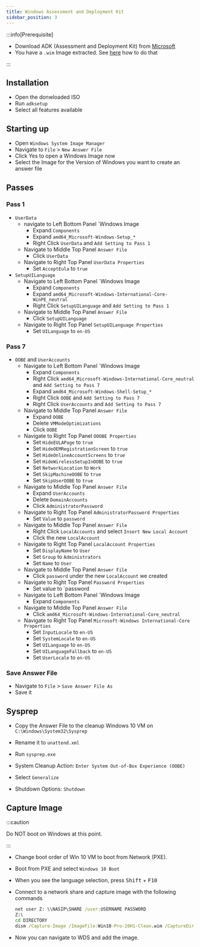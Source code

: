 ```yaml
---
title: Windows Assessment and Deployment Kit
sidebar_position: 3
---
```


:::info[Prerequisite]

- Download ADK (Assessment and Deployment Kit) from [Microsoft](https://docs.microsoft.com/en-us/windows-hardware/get-started/adk-install)
- You have a `.wim` Image extracted. See [here](wds-windows-server.md) how to do that

:::

## Installation

- Open the donwloaded ISO
- Run `adksetup`
- Select all features available

## Starting up

- Open `Windows System Image Manager`
- Navigate to `File` > `New Answer File`
- Click Yes to open a Windows Image now
- Select the Image for the Version of Windows you want to create an answer file

## Passes

### Pass 1

- `UserData`
  - navigate to Left Bottom Panel `Windows Image
    - Expand `Components`
    - Expand `amd64_Microsoft-Windows-Setup_*`
    - Right Click `UserData` and `Add Setting to Pass 1`
  - Navigate to Middle Top Panel `Answer File`
    - Click `UserData`
  - Navigate to Right Top Panel `UserData Properties`
    - Set `AcceptEula` to `true`
- `SetupUILanguage`
  - Navigate to Left Bottom Panel `Windows Image
    - Expand `Components`
    - Expand `amd64_Microsoft-Windows-International-Core-WinPE_neutral`
    - Right Click `SetupUILanguage` and `Add Setting to Pass 1`
  - Navigate to Middle Top Panel `Answer File`
    - Click `SetupUILanguage`
  - Navigate to Right Top Panel `SetupUILanguage Properties`
    - Set `UILanguage` to `en-US`

### Pass 7

- `OOBE` and `UserAccounts`
  - Navigate to Left Bottom Panel `Windows Image
    - Expand `Components`
    - Right Click `amd64_Microsoft-Windows-International-Core_neutral` and `Add Setting to Pass 7`
    - Expand `amd64_Microsoft-Windows-Shell-Setup_*`
    - Right Click `OOBE` and `Add Setting to Pass 7`
    - Right Click `UserAccounts` and `Add Setting to Pass 7`
  - Navigate to Middle Top Panel `Answer File`
    - Expand `OOBE`
    - Delete `VMModeOptimizations`
    - Click `OOBE`
  - Navigate to Right Top Panel `OOOBE Properties`
    - Set `HideEULAPage` to `true`
    - Set `HideOEMRegistrationScreen` to `true`
    - Set `HideOnlineAccountScreens` to `true`
    - Set `HideWirelessSetupInOOBE` to `true`
    - Set `NetworkLocation` to `Work`
    - Set `SkipMachineOOBE` to `true`
    - Set `SkipUserOOBE` to `true`
  - Navigate to Middle Top Panel `Answer File`
    - Expand `UserAccounts`
    - Delete `DomainAccounts`
    - Click `AdministratorPassword`
  - Navigate to Right Top Panel `AdministratorPassword Properties`
    - Set `Value` to `password`
  - Navigate to Middle Top Panel `Answer File`
    - Right Click `LocalAccounts` and select `Insert New Local Account`
    - Click the new `LocalAccount`
  - Navigate to Right Top Panel `LocalAccount Properties`
    - Set `DisplayName` to `User`
    - Set `Group` to `Administrators`
    - Set `Name` to `User`
  - Navigate to Middle Top Panel `Answer File`
    - Click `password` under the new `LocalAccount` we created
  - Navigate to Right Top Panel `Password Properties`
    - Set value to `password
  - Navigate to Left Bottom Panel `Windows Image
    - Expand `Components`
  - Navigate to Middle Top Panel `Answer File`
    - Click `amd64_Microsoft-Windows-International-Core_neutral`
  - Navigate to Right Top Panel `Microsoft-Windows International-Core Properties`
    - Set `InputLocale` to `en-US`
    - Set `SystemLocale` to `en-US`
    - Set `UILanguage` to `en-US`
    - Set `UILanguageFallback` to `en-US`
    - Set `UserLocale` to `en-US`

### Save Answer File

- Navigate to `File` > `Save Answer File As`
- Save it

## Sysprep

- Copy the Answer File to the cleanup Windows 10 VM on `C:\Windows\System32\Sysprep`
- Rename it to `unattend.xml`

- Run `sysprep.exe`
- System Cleanup Action: `Enter System Out-of-Box Experience (OOBE)`
- Select `Generalize`
- Shutdown Options: `Shutdown`

## Capture Image

:::caution

Do NOT boot on Windows at this point.

:::

- Change boot order of Win 10 VM to boot from Network (PXE).
- Boot from PXE and select `Windows 10 Boot`
- When you see the language selection, press <kbd>Shift</kbd> + <kbd>F10</kbd>
- Connect to a network share and capture image with the following commands

  ```bat
  net user Z: \\NASIP\SHARE /user:USERNAME PASSWORD
  Z:\
  cd DIRECTORY
  dism /Capture-Image /ImageFile:Win10-Pro-20H1-Clean.wim /CaptureDir:C:\ /Name:"Windows 10 Pro 20H1 Clean"
  ```

- Now you can navigate to WDS and add the image.
